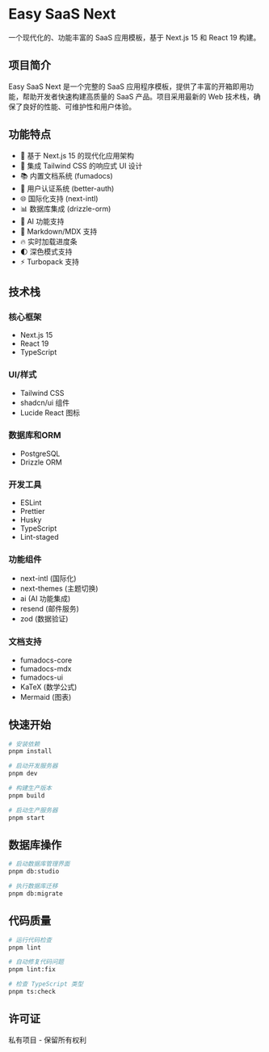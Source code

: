 # Easy SaaS Next

一个现代化的、功能丰富的 SaaS 应用模板，基于 Next.js 15 和 React 19 构建。

## 项目简介

Easy SaaS Next 是一个完整的 SaaS 应用程序模板，提供了丰富的开箱即用功能，帮助开发者快速构建高质量的 SaaS 产品。项目采用最新的 Web 技术栈，确保了良好的性能、可维护性和用户体验。

## 功能特点

- 🚀 基于 Next.js 15 的现代化应用架构
- 🎨 集成 Tailwind CSS 的响应式 UI 设计
- 📚 内置文档系统 (fumadocs)
- 🔐 用户认证系统 (better-auth)
- 🌐 国际化支持 (next-intl)
- 📊 数据库集成 (drizzle-orm)
- 🎯 AI 功能支持
- 📝 Markdown/MDX 支持
- 🔥 实时加载进度条
- 🌓 深色模式支持
- ⚡ Turbopack 支持

## 技术栈

### 核心框架
- Next.js 15
- React 19
- TypeScript

### UI/样式
- Tailwind CSS
- shadcn/ui 组件
- Lucide React 图标

### 数据库和ORM
- PostgreSQL
- Drizzle ORM

### 开发工具
- ESLint
- Prettier
- Husky
- TypeScript
- Lint-staged

### 功能组件
- next-intl (国际化)
- next-themes (主题切换)
- ai (AI 功能集成)
- resend (邮件服务)
- zod (数据验证)

### 文档支持
- fumadocs-core
- fumadocs-mdx
- fumadocs-ui
- KaTeX (数学公式)
- Mermaid (图表)

## 快速开始

```bash
# 安装依赖
pnpm install

# 启动开发服务器
pnpm dev

# 构建生产版本
pnpm build

# 启动生产服务器
pnpm start
```

## 数据库操作

```bash
# 启动数据库管理界面
pnpm db:studio

# 执行数据库迁移
pnpm db:migrate
```

## 代码质量

```bash
# 运行代码检查
pnpm lint

# 自动修复代码问题
pnpm lint:fix

# 检查 TypeScript 类型
pnpm ts:check
```

## 许可证

私有项目 - 保留所有权利
